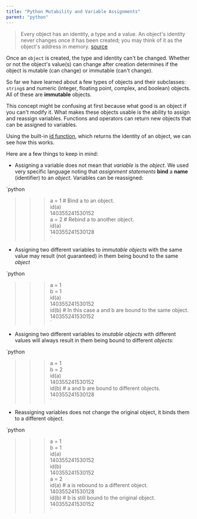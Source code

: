 ```yaml
---
title: "Python Mutability and Variable Assignments"
parent: "python"
---
```


> Every object has an identity, a type and a value. An object's identity never changes once it has been created; you may think of it as the object's address in memory. [source](https://docs.python.org/3/reference/datamodel.html#data-model)

Once an `object` is created, the type and identity can't be changed. Whether or not the object's value(s) can change after creation determines if the object is mutable (can change) or immutable (can't change).

So far we have learned about a few types of objects and their subclasses: `string`s and numeric (integer, floating point, complex, and boolean) objects. All of these are **immutable** objects.

This concept might be confusing at first because what good is an object if you can't modify it. What makes these objects usable is the ability to assign and reassign variables. Functions and operators can return new objects that can be assigned to variables.

Using the built-in [id function](https://docs.python.org/3/library/functions.html#id), which returns the identity of an object, we can see how this works.

Here are a few things to keep in mind:

*   Assigning a variable does not mean that _variable_ is the _object_. We used very specific language noting that _assignment statements_ **bind** a **name** (identifier) to an _object_. Variables can be reassigned:

`python

> > > a = 1 # Bind a to an object.  
> > > id(a)  
> > > 140355241530152  
> > > a = 2 # Rebind a to another object.  
> > > id(a)  
> > > 140355241530128  
> > > `

*   Assigning two different variables to _immutable objects_ with the same value may result (not guaranteed) in them being bound to the same _object_

`python

> > > a = 1  
> > > b = 1  
> > > id(a)  
> > > 140355241530152  
> > > id(b) # In this case a and b are bound to the same object.  
> > > 140355241530152  
> > > `

*   Assigning two different variables to _imutable objects_ with different values will always result in them being bound to different _objects_:

`python

> > > a = 1  
> > > b = 2  
> > > id(a)  
> > > 140355241530152  
> > > id(b) # a and b are bound to different objects.  
> > > 140355241530128  
> > > `

*   Reassigning variables does not change the original object, it binds them to a different object.

`python

> > > a = 1  
> > > b = 1  
> > > id(a)  
> > > 140355241530152  
> > > id(b)  
> > > 140355241530152  
> > > a = 2  
> > > id(a) # a is rebound to a different object.  
> > > 140355241530128  
> > > id(b) # b is still bound to the original object.  
> > > 140355241530152  
> > > `
